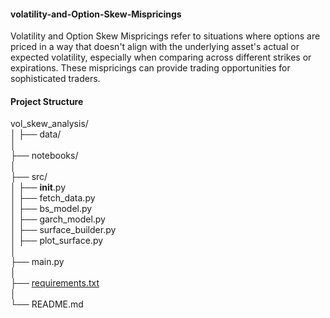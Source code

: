 #### volatility-and-Option-Skew-Mispricings
Volatility and Option Skew Mispricings refer to situations where options are priced in a way that doesn't align with the underlying asset's actual or expected volatility, especially when comparing across different strikes or expirations. These mispricings can provide trading opportunities for sophisticated traders.

#### Project Structure
vol_skew_analysis/\
│
├── data/                        
│\
├── notebooks/                  
│\
├── src/                       
│   ├── __init__.py\
│   ├── fetch_data.py            
│   ├── bs_model.py              
│   ├── garch_model.py          
│   ├── surface_builder.py       
│   ├── plot_surface.py          
│\
├── main.py                     
│\
├── [requirements.txt](https://github.com/manuelmusngi/Volatility-and-Option-Skew-Mispricing-Analysis/blob/main/requirements.txt)            
│\
└── README.md                   
